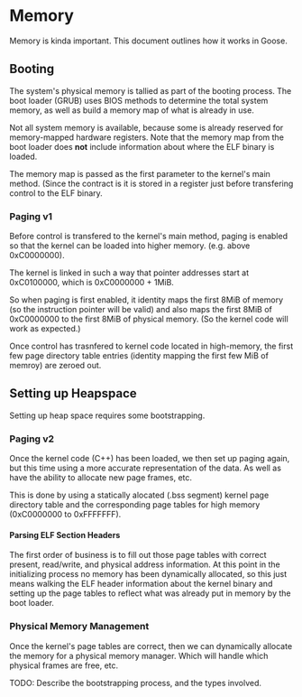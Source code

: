 # Memory #

Memory is kinda important. This document outlines how it works in Goose.

## Booting ##

The system's physical memory is tallied as part of the booting process. The boot
loader (GRUB) uses BIOS methods to determine the total system memory, as well as
build a memory map of what is already in use.

Not all system memory is available, because some is already reserved for
memory-mapped hardware registers. Note that the memory map from the boot
loader does __not__ include information about where the ELF binary is loaded.

The memory map is passed as the first parameter to the kernel's main
method. (Since the contract is it is stored in a register just before
transfering control to the ELF binary.

### Paging v1  ###

Before control is transfered to the kernel's main method, paging is enabled
so that the kernel can be loaded into higher memory. (e.g. above 0xC0000000).

The kernel is linked in such a way that pointer addresses start at 0xC0100000,
which is 0xC0000000 + 1MiB.

So when paging is first enabled, it identity maps the first 8MiB of memory (so
the instruction pointer will be valid) and also maps
the first 8MiB of 0xC0000000 to the first 8MiB of physical memory. (So the
kernel code will work as expected.)

Once control has trasnfered to kernel code located in high-memory, the first
few page directory table entries (identity mapping the first few MiB of memroy)
are zeroed out.

## Setting up Heapspace ##

Setting up heap space requires some bootstrapping.

### Paging v2 ###

Once the kernel code (C++) has been loaded, we then set up paging again, but
this time using a more accurate representation of the data. As well as have the
ability to allocate new page frames, etc.

This is done by using a statically alocated (.bss segment) kernel page directory
table and the corresponding page tables for high memory (0xC0000000 to
0xFFFFFFF).

#### Parsing ELF Section Headers ####

The first order of business is to fill out those page tables with correct
present, read/write, and physical address information. At this point in the
initializing process no memory has been dynamically allocated, so this just
means walking the ELF header information about the kernel binary and setting
up the page tables to reflect what was already put in memory by the boot
loader.

### Physical Memory Management ###

Once the kernel's page tables are correct, then we can dynamically allocate
the memory for a physical memory manager. Which will handle which physical
frames are free, etc.

TODO: Describe the bootstrapping process, and the types involved.